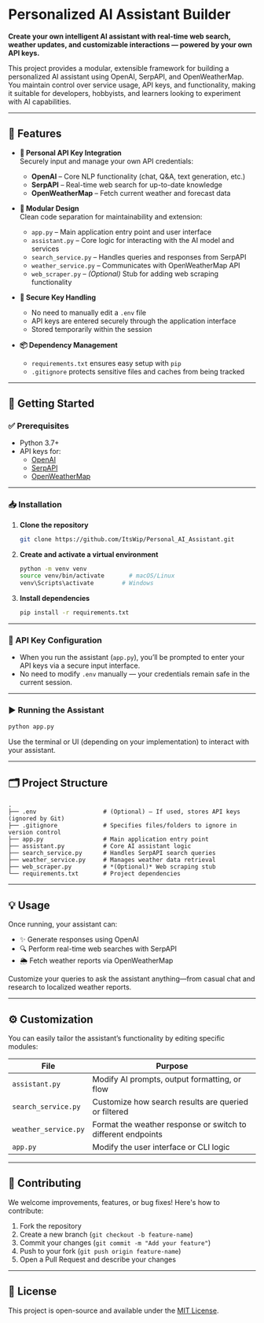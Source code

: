 # **Personalized AI Assistant Builder**

**Create your own intelligent AI assistant with real-time web search, weather updates, and customizable interactions — powered by your own API keys.**

This project provides a modular, extensible framework for building a personalized AI assistant using OpenAI, SerpAPI, and OpenWeatherMap. You maintain control over service usage, API keys, and functionality, making it suitable for developers, hobbyists, and learners looking to experiment with AI capabilities.

---

## 🔧 **Features**

- **🔑 Personal API Key Integration**  
  Securely input and manage your own API credentials:
  - **OpenAI** – Core NLP functionality (chat, Q&A, text generation, etc.)
  - **SerpAPI** – Real-time web search for up-to-date knowledge
  - **OpenWeatherMap** – Fetch current weather and forecast data

- **🧩 Modular Design**  
  Clean code separation for maintainability and extension:
  - `app.py` – Main application entry point and user interface
  - `assistant.py` – Core logic for interacting with the AI model and services
  - `search_service.py` – Handles queries and responses from SerpAPI
  - `weather_service.py` – Communicates with OpenWeatherMap API
  - `web_scraper.py` – *(Optional)* Stub for adding web scraping functionality

- **🔐 Secure Key Handling**  
  - No need to manually edit a `.env` file
  - API keys are entered securely through the application interface
  - Stored temporarily within the session

- **📦 Dependency Management**
  - `requirements.txt` ensures easy setup with `pip`
  - `.gitignore` protects sensitive files and caches from being tracked

---

## 🚀 **Getting Started**

### ✅ Prerequisites

- Python 3.7+
- API keys for:
  - [OpenAI](https://platform.openai.com/account/api-keys)
  - [SerpAPI](https://serpapi.com/)
  - [OpenWeatherMap](https://openweathermap.org/api)

---

### 📥 Installation

1. **Clone the repository**
   ```bash
   git clone https://github.com/ItsWip/Personal_AI_Assistant.git
   ```

2. **Create and activate a virtual environment**
   ```bash
   python -m venv venv
   source venv/bin/activate       # macOS/Linux
   venv\Scripts\activate        # Windows
   ```

3. **Install dependencies**
   ```bash
   pip install -r requirements.txt
   ```

---

### 🔐 API Key Configuration

- When you run the assistant (`app.py`), you’ll be prompted to enter your API keys via a secure input interface.
- No need to modify `.env` manually — your credentials remain safe in the current session.

---

### ▶️ Running the Assistant

```bash
python app.py
```

Use the terminal or UI (depending on your implementation) to interact with your assistant.

---

## 🗂️ Project Structure

```
.
├── .env                   # (Optional) – If used, stores API keys (ignored by Git)
├── .gitignore             # Specifies files/folders to ignore in version control
├── app.py                 # Main application entry point
├── assistant.py           # Core AI assistant logic
├── search_service.py      # Handles SerpAPI search queries
├── weather_service.py     # Manages weather data retrieval
├── web_scraper.py         # *(Optional)* Web scraping stub
└── requirements.txt       # Project dependencies
```

---

## 💡 Usage

Once running, your assistant can:

- ✨ Generate responses using OpenAI
- 🔍 Perform real-time web searches with SerpAPI
- 🌦️ Fetch weather reports via OpenWeatherMap

Customize your queries to ask the assistant anything—from casual chat and research to localized weather reports.

---

## ⚙️ Customization

You can easily tailor the assistant’s functionality by editing specific modules:

| File | Purpose |
|------|---------|
| `assistant.py` | Modify AI prompts, output formatting, or flow |
| `search_service.py` | Customize how search results are queried or filtered |
| `weather_service.py` | Format the weather response or switch to different endpoints |
| `app.py` | Modify the user interface or CLI logic |

---

## 🤝 Contributing

We welcome improvements, features, or bug fixes! Here's how to contribute:

1. Fork the repository  
2. Create a new branch (`git checkout -b feature-name`)  
3. Commit your changes (`git commit -m "Add your feature"`)  
4. Push to your fork (`git push origin feature-name`)  
5. Open a Pull Request and describe your changes

---

## 📜 License

This project is open-source and available under the [MIT License](https://opensource.org/licenses/MIT).
